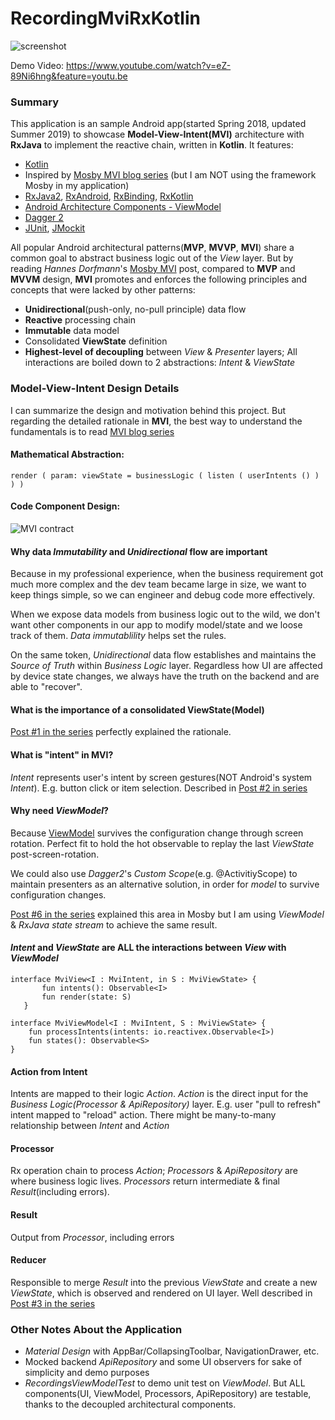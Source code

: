 # RecordingMviRxKotlin

<img src="https://user-images.githubusercontent.com/17072625/39311626-707d6020-493b-11e8-8289-aacb9969d4e2.png" alt="screenshot"/>

Demo Video: https://www.youtube.com/watch?v=eZ-89Ni6hng&feature=youtu.be

### Summary

This application is an sample Android app(started Spring 2018, updated Summer 2019) to showcase **Model-View-Intent(MVI)** architecture with **RxJava** to implement the reactive chain, written in **Kotlin**. It features:

* [Kotlin](https://kotlinlang.org)
* Inspired by [Mosby MVI blog series](http://hannesdorfmann.com/android/mosby3-mvi-1) (but I am NOT using the framework Mosby in my application)
* [RxJava2](https://github.com/ReactiveX/RxJava), [RxAndroid](https://github.com/ReactiveX/RxAndroid), [RxBinding](https://github.com/JakeWharton/RxBinding), [RxKotlin](https://github.com/ReactiveX/RxKotlin)
* [Android Architecture Components - ViewModel](https://developer.android.com/topic/libraries/architecture/viewmodel.html)
* [Dagger 2](https://github.com/google/dagger)
* [JUnit](https://junit.org/junit4), [JMockit](https://jmockit.github.io)

All popular Android architectural patterns(**MVP**, **MVVP**, **MVI**) share a common goal to abstract business logic out of the _View_ layer. But by reading _Hannes Dorfmann_'s [Mosby MVI](http://hannesdorfmann.com/android/mosby3-mvi-1) post, compared to **MVP** and **MVVM** design, **MVI** promotes and enforces the following principles and concepts that were lacked by other patterns:

* **Unidirectional**(push-only, no-pull principle) data flow
* **Reactive** processing chain
* **Immutable** data model
* Consolidated **ViewState** definition
* **Highest-level of decoupling** between _View_ & _Presenter_ layers; All interactions are boiled down to 2 abstractions: _Intent_ & _ViewState_

### Model-View-Intent Design Details

I can summarize the design and motivation behind this project. But regarding the detailed rationale in **MVI**, the best way to understand the fundamentals is to read [MVI blog series](http://hannesdorfmann.com/android/mosby3-mvi-1)

#### Mathematical Abstraction:

```
render ( param: viewState = businessLogic ( listen ( userIntents () ) ) )
```

#### Code Component Design:

<img src="https://user-images.githubusercontent.com/17072625/39271226-678cf86c-48a6-11e8-99d2-46f6b98016db.png" alt="MVI contract"/>

#### Why data *Immutability* and *Unidirectional* flow are important

Because in my professional experience, when the business requirement got much more complex and the dev team became large in size, we want to keep things simple, so we can engineer and debug code more effectively.

When we expose data models from business logic out to the wild, we don't want other components in our app to modify model/state and we loose track of them. *Data immutablility* helps set the rules.

On the same token, *Unidirectional* data flow establishes and maintains the *Source of Truth* within *Business Logic* layer. Regardless how UI are affected by device state changes, we always have the truth on the backend and are able to "recover".


#### What is the importance of a consolidated ViewState(Model)

[Post #1 in the series](http://hannesdorfmann.com/android/mosby3-mvi-1) perfectly explained the rationale.

#### What is "intent" in MVI?

_Intent_ represents user's intent by screen gestures(NOT Android's system *Intent*). E.g. button click or item selection. Described in [Post #2 in series](http://hannesdorfmann.com/android/mosby3-mvi-2)

#### Why need _ViewModel_?

Because [ViewModel](https://developer.android.com/topic/libraries/architecture/viewmodel.html) survives the configuration change through screen rotation. Perfect fit to hold the hot observable to replay the last *ViewState* post-screen-rotation.

We could also use *Dagger2*'s *Custom Scope*(e.g. @ActivitiyScope) to maintain presenters as an alternative solution, in order for *model* to survive configuration changes.

[Post #6 in the series](http://hannesdorfmann.com/android/mosby3-mvi-6) explained this area in Mosby but I am using *ViewModel* & *RxJava state stream* to achieve the same result.

#### *Intent* and *ViewState* are ALL the interactions between *View* with *ViewModel*

```
interface MviView<I : MviIntent, in S : MviViewState> {
       fun intents(): Observable<I>
       fun render(state: S)
   }
```

```
interface MviViewModel<I : MviIntent, S : MviViewState> {
    fun processIntents(intents: io.reactivex.Observable<I>)
    fun states(): Observable<S>
}
```

#### Action from Intent

Intents are mapped to their logic *Action*. *Action* is the direct input for the *Business Logic(Processor & ApiRepository)* layer. E.g. user "pull to refresh" intent mapped to "reload" action. There might be many-to-many relationship between *Intent* and *Action*

#### Processor

Rx operation chain to process *Action*; _Processors_ & _ApiRepository_ are where business logic lives. _Processors_ return intermediate & final _Result_(including errors).

#### Result

Output from *Processor*, including errors

#### Reducer

Responsible to merge *Result* into the previous _ViewState_ and create a new _ViewState_, which is observed and rendered on UI layer. Well described in [Post #3 in the series](http://hannesdorfmann.com/android/mosby3-mvi-3)

### Other Notes About the Application

* *Material Design* with AppBar/CollapsingToolbar, NavigationDrawer, etc.
* Mocked backend *ApiRepository* and some UI observers for sake of simplicity and demo purposes
* *RecordingsViewModelTest* to demo unit test on *ViewModel*. But ALL components(UI, ViewModel, Processors, ApiRepository) are testable, thanks to the decoupled architectural components.